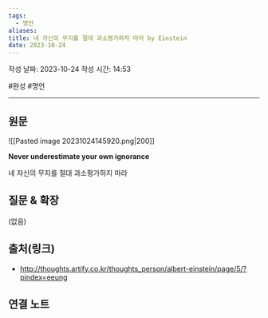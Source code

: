 ```yaml
---
tags:
  - 명언
aliases: 
title: 네 자신의 무지를 절대 과소평가하지 마라 by Einstein
date: 2023-10-24
---
```

작성 날짜: 2023-10-24
작성 시간: 14:53

#완성 #명언 

----
## 원문
![[Pasted image 20231024145920.png|200]]

**Never underestimate your own ignorance**

네 자신의 무지를 절대 과소평가하지 마라

## 질문 & 확장

(없음)

## 출처(링크)
- http://thoughts.artify.co.kr/thoughts_person/albert-einstein/page/5/?pindex=eeung

## 연결 노트










